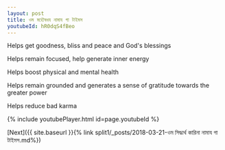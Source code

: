 ```yaml
---
layout: post
title: ওম মহৌষধয নামায গা টাইমস
youtubeId: hR0dqS4fBeo
---
```

 
 
Helps get goodness, bliss and peace and God's blessings
 
Helps remain focused, help generate inner energy 
 
Helps boost physical and mental health 
 
Helps remain grounded and generates a sense of gratitude towards the greater power 
 
Helps reduce bad karma
 
 
 
 


{% include youtubePlayer.html id=page.youtubeId %}
 
[Next]({{ site.baseurl }}{% link  split1/_posts/2018-03-21-ওম সিদ্ধার্থ কারিনা নামায গা টাইমস.md%})
 
